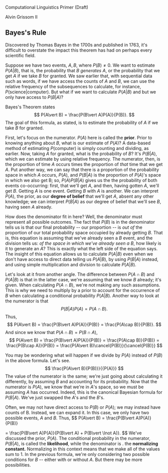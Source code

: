 

Computational Linguistics Primer (Draft)

Alvin Grissom II

## Bayes's Rule

Discovered by Thomas Bayes in the 1700s and published in 1763, it's difficult to overstate the impact this theorem has had on perhaps every scientific field.

Suppose we have two events, $A, B$, where $P(B)\neq 0$.  We want to estimate $P(A\vert B)$, that is, the probability that $B$ *generates* $A$, or the probability that we get $A$ if we take $B$ for granted.  We saw earlier that, with sequential data such as words, if we have access the counts of $A$ and $B$, we can use the relative frequency of the subsequences to calculate, for instance, $P(\text{science}\vert\text{computer})$. But what if we want to calculate $P(A\vert B$) and but we only have access to $P(B\vert A)$?

Bayes's Theorem states
$$
P(A\vert B) = \frac{P(B\vert A)P(A)}{P(B)}.
$$
The goal of this formula, as stated, is to estimate the probability of $A$ if we take $B$ for granted.

First, let's focus on the numerator.  $P(A)$ here is called the **prior**.  Prior to knowing anything about $B$, what is our estimate of $P(A)$?  A data-based method of estimating $P(\text{computer})$ is simply counting and dividing, as earlier. Now, taking $A$ for granted, what is the probability of $B$?  It's $P(B\vert A)$, which we can estimate by using relative frequency.  The numerator, then, is the proportion of time $A$ occurs times the proportion of $that$ time that we get $A$. Put another way, we can say that there is a proportion of the probability space in which $A$ occurs, $P(A)$, and $P(B\vert A)$ is the proportion of $P(A)$'s space in which we also get B; so, $P(A)P(B\vert A)$ gives us the the probability of both events co-occurring: first, that we'll get $A$, and then, having gotten $A$, we'll get $B$.  Getting $A$ is one event.  Getting $B$ with $A$ is another.  We can interpret $P(A)$, the prior, as our **degree of belief** that we'll get $A$, absent any other knowledge; we can interpret $P(B\vert A)$ as our degree of belief that we'll see $B$, having seen $A$ already.  

How does the denominator fit in here?  Well, the denominator must represent all possible outcomes. The fact that $P(B)$ is in the denominator tells us is that our final probability -- our proportion -- is *out of*  the proportion of our total probability space occupied by already getting $B$.  That is, this equation is assuming that we've already seen a $B$ event, and the division tells us: *of the space in which we've already seen a $B$*, how likely is it to generate an $A$?  This is exactly what the left side of the equation says. The insight of this equation allows us to calculate $P(A\vert B)$ even when we don't have access to direct data telling us $P(A\vert B)$, by using $P(B\vert A)$ instead, and using simple multiplication and division to calculate $P(A\vert B)$.

Let's look at it from another angle.  The difference between $P(A\cap B)$ and $P(A\vert B)$ is that in the latter case, we're assuming that we know $B$ already; it's given. When calculating $P(A\cap B)$, we're not making any such assumptions. This is why we need to multiply by a prior to account for the occurrence of $B$ when calculating a conditional probability $P(A\vert B)$.  Another way to look at the numerator is that
$$
P(B\vert A)P(A) = P(A\cap B).
$$
Thus,
$$
P(A\vert B) = \frac{P(B\vert A)P(A)}{P(B)} = \frac{P(A\cap B)}{P(B)}.
$$
And since we know that $P(A\cap B) = P(B\cap A)$,
$$
P(A\vert B) = \frac{P(B\vert A)P(A)}{P(B)} = \frac{P(A\cap B)}{P(B)} = \frac{P(B\cap A)}{P(B)} = \frac{P(A\vert B)\cancel{P(B)}}{\cancel{P(B)}}
$$


You may be wondering what will happen if we divide by $P(A)$ instead of $P(B)$ in the above formula.  Let's see.
$$
\frac{P(A\vert B){P(B)}}{{P(A)}}
$$
The value of the numerator is the same; we're just going about calculating it differently, by assuming $B$ and accounting for its probability.  Now that the numerator is $P(A)$, we know that we're in $A$'s space, so we must be assuming $A$ has occurred.  Indeed, this is the canonical Bayesian formula for $P(B\vert A)$.  We've just swapped the $A$'s and the $B$'s.

Often, we may not have direct access to $P(B)$ or $P(A)$; we may instead have counts of B.  Instead, we can expand it.  In this case, we only have two possible events, $A$ and $B$.  Thus,
$$
P(A\vert B) = \frac{P(B\vert A)P(A)}{P(B)}	

= \frac{P(B\vert A)P(A)}{P(B\vert A) + P(B\vert \lnot A)}.
$$
We've discussed the prior, $P(A)$.  The conditional probability in the numerator, $P(B\vert A)$, is called the **likelihood**, while the denominator is . the **normalizing constant.**  Normalizing in this context means that we make all of the values sum to 1.   In the previous formula, we're only considering two possible conditions for $B$ -- either with or without $A$.  But there may be more possibilities.